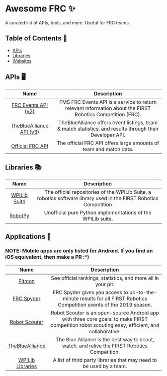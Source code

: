 # Awesome FRC ✨

A curated list of APIs, tools, and more. Useful for FRC teams.

## Table of Contents 📜

- [APIs](#APIs)
- [Libraries](#Libraries)
- [Websites](#Websites)

## <a name="APIs"></a> APIs 🖥️

|                                  Name                                 |                                                 Description                                                |
|:---------------------------------------------------------------------:|:----------------------------------------------------------------------------------------------------------:|
|       [FRC Events API (v2)](https://frcevents2.docs.apiary.io/)       | FMS FRC Events API is a service to return relevant information about the FIRST Robotics Competition (FRC). |
|  [TheBlueAlliance API (v3)](https://www.thebluealliance.com/apidocs)  |  TheBlueAlliance offers event listings, team & match statistics, and results through their Developer API.  |
| [Official FRC API](https://frc-events.firstinspires.org/services/API) |                      The official FRC API offers large amounts of team and match data.                     |


## <a name="Libraries"></a> Libraries 📚

|                      Name                      |                                                    Description                                                    |
|:----------------------------------------------:|:-----------------------------------------------------------------------------------------------------------------:|
| [WPILib Suite](https://github.com/wpilibsuite) | The official repositories of the WPILib Suite, a robotics software library used in the FIRST Robotics Competition |
|      [RobotPy](https://github.com/robotpy)     |                            Unofficial pure Python implementations of the WPILib suite.                            |

## <a name="Applications"></a> Applications 📱

### __NOTE:__ Mobile apps are only listed for Android. If you find an iOS equivalent, then make a PR :^)

|                       Name                       |                          Description                         |
|:------------------------------------------------:|:------------------------------------------------------------:|
| [Pitmon](https://github.com/banting-7200/Pitmon) | See official rankings, statistics, and more all in your pit. |
| [FRC Spyder](https://play.google.com/store/apps/details?id=com.dwabtech.frcspyder&hl=en) | FRC Spyder gives you access to up-to-the-minute results for all FIRST Robotics Competition events of the 2019 season. |
| [Robot Scouter](https://play.google.com/store/apps/details?id=com.supercilex.robotscouter&hl=en_CA) | Robot Scouter is an open-source Android app with three core goals: to make FIRST competition robot scouting easy, efficient, and collaborative. |
| [TheBlueAlliance](https://play.google.com/store/apps/details?id=com.thebluealliance.androidclient&hl=en) | The Blue Alliance is the best way to scout, watch, and relive the FIRST Robotics Competition. |
| [WPILib Libraries](https://wpilib.screenstepslive.com/s/currentCS/m/java/l/1035724-3rd-party-libraries) | A list of third party libraries that may need to be used by a team. |
